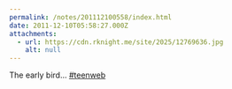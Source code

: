 ```yaml
---
permalink: /notes/201112100558/index.html
date: 2011-12-10T05:58:27.000Z
attachments:
  - url: https://cdn.rknight.me/site/2025/12769636.jpg
    alt: null
---
```


The early bird... <a href="https://pixelfed.social/discover/tags/teenweb?src=hash" title="#teenweb" class="u-url hashtag" rel="external nofollow noopener">#teenweb</a>
